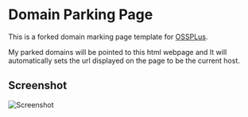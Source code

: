 Domain Parking Page
=============
This is a forked domain marking page template for [OSSPLus][ossplus].  

My parked domains will be pointed to this html webpage and It will automatically sets the url displayed on the page to be the current host.


## Screenshot
![Screenshot](/domain-landing-preview.png?raw=true "Screenshot")

[ossplus]: https://www.ossplus.com/